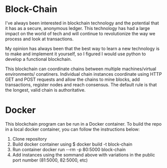 # Block-Chain
I've always been interested in blockchain technology and the potential that it has as a secure, anonymous ledger. This technology has had a large impact on the world of tech and will continue to revolutionize the way we process and look at transactions. 

My opinion has always been that the best way to learn a new technology is to make and implement it yourself, so I figured I would use python to develop a functional blockchain.

This blockchain can coordinate chains between multiple machines/virtual environments/ conatiners. Individual chain instances coordinate using HTTP GET and POST requests and allow the chains to mine blocks, add transactions, register nodes and reach consensus. The default rule is that the longest, valid chain is authoritative.

# Docker
This blockchain program can be run in a Docker container. To build the repo in a local docker container, you can follow the instructions below:
1. Clone repository
2. Build docker container using $ docker build -t block-chain
3. Run container docker run --rm -p 80:5000 block-chain
4. Add instances using the sommand above with variations in the public port number (81:5000, 82:5000, etc)
